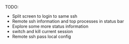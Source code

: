 TODO: 

* Split screen to login to same ssh
* Remote ssh information and top processes in status bar
* Explore some more status information
* switch and kill current session
* Remote ssh pass local config
